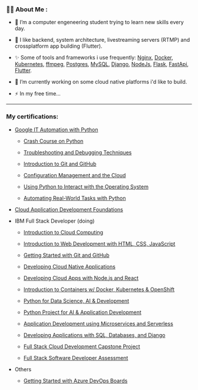 
### :man_technologist: About Me :

- :telescope: I’m a computer engeneering student trying to learn new skills every day.

- :sparkling_heart: I like backend, system architecture, livestreaming servers (RTMP) and crossplatform app building (Flutter).

- :sparkles: Some of tools and frameworks i use frequently: [Nginx](https://www.nginx.com/), [Docker](https://www.docker.com/), [Kubernetes](https://kubernetes.io/), [ffmpeg](https://ffmpeg.org/), [Postgres](https://www.postgresql.org/), [MySQL](https://www.mysql.com/), [Django](https://www.djangoproject.com/), [NodeJs](https://nodejs.org/), [Flask](https://flask.palletsprojects.com/), [FastApi](https://fastapi.tiangolo.com/), [Flutter](https://flutter.dev/).

- :seedling: I’m currently working on some cloud native platforms i'd like to build.

- :zap: In my free time... 


---

### My certifications:

* [Google IT Automation with Python](https://www.coursera.org/account/accomplishments/professional-cert/7EAFS3U5TU9Y)
    
    * [Crash Course on Python](https://www.coursera.org/account/accomplishments/verify/D49FTJV8HCLM)
    
    * [Troubleshooting and Debugging Techniques](https://www.coursera.org/account/accomplishments/verify/N4F3GTQ9NU5H)
    
    * [Introduction to Git and GitHub](https://www.coursera.org/account/accomplishments/verify/LP5Q7D9MZ7X6)
    
    * [Configuration Management and the Cloud](https://www.coursera.org/account/accomplishments/verify/4TX57QW94MKK)
    
    * [Using Python to Interact with the Operating System](https://www.coursera.org/account/accomplishments/verify/DVPCQBQJ9K3N)
    
    * [Automating Real-World Tasks with Python](https://www.coursera.org/account/accomplishments/verify/RBB4NDUD2DPM)
    
* [Cloud Application Development Foundations](https://www.coursera.org/account/accomplishments/specialization/JXK7AFV7J7LN)

* IBM Full Stack Developer (doing)
    
    * [Introduction to Cloud Computing](https://www.coursera.org/account/accomplishments/verify/LFC9U2D97FRX)

    * [Introduction to Web Development with HTML, CSS, JavaScript](https://www.coursera.org/account/accomplishments/verify/SZKD7RU4D3D9)
    
    * [Getting Started with Git and GitHub](https://www.coursera.org/account/accomplishments/verify/DJLHX5HC4FJG)

    * [Developing Cloud Native Applications](https://www.coursera.org/account/accomplishments/verify/43CPCSZNPGKS)
    
    * [Developing Cloud Apps with Node.js and React](https://www.coursera.org/account/accomplishments/verify/V9G72ZH2JAYQ)

    * [Introduction to Containers w/ Docker, Kubernetes & OpenShift](https://www.coursera.org/account/accomplishments/verify/T7DZBPDSRABK)

    * [Python for Data Science, AI & Development](https://www.coursera.org/account/accomplishments/verify/NWMCM6Z89559)

    * [Python Project for AI & Application Development](https://www.coursera.org/account/accomplishments/verify/TFR4XENH54G2)

    * [Application Development using Microservices and Serverless](https://www.coursera.org/account/accomplishments/verify/F88RPXAT538E)
    
    * [Developing Applications with SQL, Databases, and Django](https://www.coursera.org/account/accomplishments/verify/37WT6Y9RLEBD)
    
    * [Full Stack Cloud Development Capstone Project]()
    
    * [Full Stack Software Developer Assessment](https://www.coursera.org/account/accomplishments/verify/QBFNWTBEGG5F)
    
    

* Others
    
    * [Getting Started with Azure DevOps Boards](https://www.coursera.org/account/accomplishments/verify/JX43H8YUVEJU)


<!--
**ronronks/ronronks** is a ✨ _special_ ✨ repository because its `README.md` (this file) appears on your GitHub profile.

Here are some ideas to get you started:

- 🔭 I’m currently working on ...
- 🌱 I’m currently learning ...
- 👯 I’m looking to collaborate on ...
- 🤔 I’m looking for help with ...
- 💬 Ask me about ...
- 📫 How to reach me: ...
- 😄 Pronouns: ...
- ⚡ Fun fact: ...
-->
